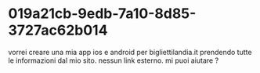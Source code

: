 # 019a21cb-9edb-7a10-8d85-3727ac62b014
vorrei creare una mia app ios e android per bigliettilandia.it prendendo tutte le informazioni dal mio sito. nessun link esterno. mi puoi aiutare ?
